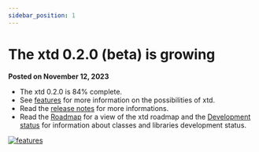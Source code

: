 ```yaml
---
sidebar_position: 1
---
```


# The xtd 0.2.0 (beta) is growing

**Posted on November 12, 2023**

* The xtd 0.2.0 is 84% complete.
* See [features](documentation/features.md) for more information on the possibilities of xtd.
* Read the [release notes](documentation/release_notes/v0.2.0_release_note.md) for more informations.
* Read the [Roadmap](https://gammasoft71.github.io/xtd/docs/documentation/roadmap) for a view of the xtd roadmap and the [Development status](https://gammasoft71.github.io/xtd/docs/documentation/Development%20status) for information about classes and libraries development status.

[![features](/pictures/xtd_bento_dark.png)](https://github.com/gammasoft71/xtd/blob/master/docs/pictures/xtd_bento_dark.png)
